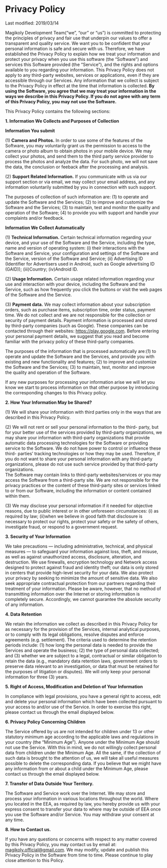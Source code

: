 # Privacy Policy

Last modified: 2019/03/14

Magikoly Development Team(“we”, “our” or “us”) is committed to protecting the
principles of privacy and fair use that underpin our values to offer a
transparent and quality service. We want you to be confident that your
personal information is safe and secure with us. Therefore, we have
established the Privacy Policy to explain how we treat your information and
protect your privacy when you use this software (the “Software”) and services
this Software provided (the “Service”), and the rights and options available
to you regarding your information. This Privacy Policy does not apply to any
third-party websites, services or applications, even if they are accessible
through our Services. Any information that we collect is subject to the
Privacy Policy in effect at the time that information is collected. **By using
the Software, you agree that we may treat your information in the ways we
describe in this Privacy Policy. If you do not agree with any term of this
Privacy Policy, you may not use the Software.**

This Privacy Policy contains the following sections:

**1\. Information We Collects and Purposes of Collection**

**Information You submit**

(1) **Camera and Photos.** In order to use some of the features of the
Software, you may voluntarily grant us the permission to access to the camera
or photo album to obtain photos in your mobile device. We may collect your
photos, and send them to the third party service provider to process the
photos and analyze the data. For such photo, we will not save the data, the
conclusion or feeback after the processing and analysis.

(2) **Support Related Information.** If you communicate with us via our
support section or via email, we may collect your email address, and any
information voluntarily submitted by you in connection with such support.

The purposes of collection of such information are: (1) to operate and update
the Software and the Services; (2) to improve and customize the Software and
the Services; (3) to maintain, test and monitor the quality and operation of
the Software; (4) to provide you with support and handle your complaints
and/or feedback.

**Information We Collect Automatically**

(1) **Technical Information.** Certain technical information regarding your
device, and your use of the Software and the Service, including the type, name
and version of operating system: (i) their interactions with the Software and
Service, your configuration and settings of the Software and the Service,
version of the Software and Service; (ii) Advertising ID (Identifier for
Advertisers used in Android, such as Google advertising ID (GAID));
(iii)Country; (iv)Android ID.

(2) **Usage Information.** Certain usage related information regarding your
use and interaction with your device, including the Software and the Service,
such as how frequently you click the buttons or visit the web pages of the
Software and the Service.

(3) **Payment data.** We may collect information about your subscription
orders, such as purchase items, subscription time, order status, payment time.
We do not collect and we are not responsible for the collection or security of
payment details. Payment information is processed and stored by third-party
companies (such as Google). These companies can be contacted through their
websites: https://play.google.com. Before entering your personal payment
details, we suggest that you read and become familiar with the privacy policy
of these third-party companies.

The purposes of the information that is processed automatically are:(1) to
operate and update the Software and the Services, and provide you with
existing and new functionality and features; (2) to improve and customize the
Software and the Services; (3) to maintain, test, monitor and improve the
quality and operation of the Software.

If any new purposes for processing your information arise we will let you know
we start to process information on that other purpose by introducing the
corresponding changes to this Privacy policy.

**2\. How Your Information May be Shared?**

(1) We will share your information with third parties only in the ways that
are described in this Privacy Policy.

(2) We will not rent or sell your personal information to the third- party,
but for your better use of the services provided by third-party organizations,
we may share your information with third-party organizations that provide
automatic data processing technologies for the Software or providing service
to the Software. We do not have power to control or influence these third-
parties’ tracking technologies or how they may be used. Therefore, if you do
not want to share your personal information with any third-party
organizations, please do not use such service provided by that third-party
organizations.  
The Software may contain links to third-party websites/services or you may
access the Software from a third-party site. We are not responsible for the
privacy practices or the content of these third-party sites or services linked
to or from our Software, including the information or content contained within
them.

(3) We may disclose your personal information if it needed for objective
reasons, due to public interest or in other unforeseen circumstances: (i) as
required by law; (ii)when we believe in good faith that disclosure is
necessary to protect our rights, protect your safety or the safety of others,
investigate fraud, or respond to a government request.

**3\. Security of Your Information**

We take precautions — including administrative, technical, and physical
measures — to safeguard your information against loss, theft, and misuse, as
well as against unauthorized access, disclosure, alteration, and destruction.
We use firewalls, encryption technology and Network access designed to protect
against fraud and identity theft; our data is only stored in centers that
provide high-level security for your data. We also protect your privacy by
seeking to minimize the amount of sensitive data. We also seek appropriate
contractual protection from our partners regarding their treatment of your
information. Please be aware, however, that no method of transmitting
information over the Internet or storing information is completely secure.
Accordingly, we cannot guarantee the absolute security of any information.

**4\. Data Retention**

We retain the information we collect as described in this Privacy Policy for
as necessary for the provision of the Services, internal analytical purposes,
or to comply with its legal obligations, resolve disputes and enforce
agreements (e.g. settlement). The criteria used to determine the retention
periods include: (1) how long the personal data is needed to provide the
Services and operate the business; (2) the type of personal data collected;
and (3) whether we are subject to a legal, contractual or similar obligation
to retain the data (e.g., mandatory data retention laws, government orders to
preserve data relevant to an investigation, or data that must be retained for
the purposes of litigation or disputes). We will only keep your personal
information for three (3) years.

**5\. Right of Access, Modification and Deletion of Your Information**

In compliance with legal provisions, you have a general right to access, edit
and delete your personal information which have been collected pursuant to
your access to and/or use of the Service. In order to exercise this right,
please contact us through the email displayed below.

**6\. Privacy Policy Concerning Children**

The Service offered by us are not intended for children under 13 or other
statutory minimum age according to the applicable laws and regulations in your
country (the “Minimum Age”). Anyone under the Minimum Age should not use the
Service. With this in mind, we do not willingly collect personal data from
children under the Minimum Age. All the same, if the collection of such data
is brought to the attention of us, we will take all useful measures possible
to delete the corresponding data. If you believe that we might have any
information from or about a child under the Minimum Age, please contact us
through the email displayed below.

**7\. Transfer of Data Outside Your Territory.**

The Software and Service work over the Internet. We may store and process your
information in various locations throughout the world. Where you located in
the EEA, as required by law, you hereby provide us with your express consent
to transfer your data to where may be outside of EEA once you use the Software
and/or Service. You may withdraw your consent at any time.

**8\. How to Contact us.**

If you have any questions or concerns with respect to any matter covered by
this Privacy Policy, you may contact us by email at:
magikoly.official@gmail.com. We may modify, update and publish this Privacy
Policy in the Software from time to time. Please continue to play close
attention to this Policy.

